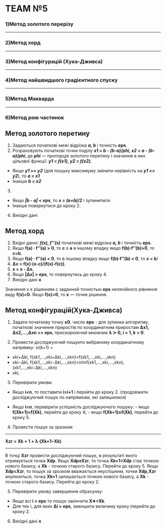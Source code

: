 TEAM №5
=====================
### 1)Метод золотого перерізу
***
### 2)Метод хорд
***
### 3)Метод конфігурацій (Хука-Дживса)
***
### 4)Метод найшвидшого градієнтного спуску
***
### 5)Метод Макварда
***
### 6)Метод рою частинок


Метод золотого перетину
-

1. Задаються початкові межі відрізка ***a, b*** і точність **eps**.
2. Розраховують початкові точки поділу ***x1 = b - (b-a)/phi, x2 = a - (b-a)/phi***, де ***phi*** — пропорція золотого перетину і значення в них цільової функції: ***y1 = f(x1), y2 = f(x2).***
  + Якщо ***y1 >= y2*** (для пошуку максимуму змінити нерівність на ***y1 <= y2***), то ***a = x1***
  + Інакше ***b = x2***
3. 
+ Якщо ***|b - a| < eps***, то ***x = (a+b)/2*** і зупинитися.
+ Інакше повернутися до кроку 2.
4. Вихідні дані


Метод хорд
-

1. Вхідні данні: ***f(x), f’’(x)*** початкові межі відрізка ***a, b*** і точність **eps**.
2. Якщо **f(a) ⋅ f’’(a) > 0**, то **c = a** в іншому впадку якщо **f(b)·f’’(b)>0**, то **c=b**.
3. Якщо **f(a) ⋅ f’’(a) < 0**, то в іншому впадку якщо **f(b)·f’’(b) < 0**, то **x = b**/
4. **Δx = f(x)·(x-c)/(f(x)-f(c)).**
5. **x = x - Δx.**
6. Якщо **|Δx| > eps**, то повернутись до кроку 4.
7. Вихідні дані **х**

Значення x є рішенням с заданной точністью **eps** неленійного рівняння виду **f(x)=0.**
Якщо **f(x)=0**, то **x** — точне рішення.


Метод конфігурацій(Хука-Дживса)
-

1. Задати початкову точку **x0**, число **eps** - для зупинки алгоритму, початкові значення приростів по координатним приростам **Δx1, Δx2,...,Δxn >= eps**, прискорюючий множник **λ ≻ 0, i = 1, k = 0**.

2. Провести досліджуючий пошукпо вибраному координатному напрямку: xi(k+1) = 
+ xki+Δki, f(xk1,...,xki+Δki,...,xkn)<f(xk1,...,xki,...,xkn)
+ xki−Δki, f(xk1,...,xki−Δki,...,xkn)<minf(xk1,...,xki,...,xkn),(xk1,...,xki−Δki,...,xkn)
+ xki,
   
3. Перевірити умови:
+ Якщо **i<n**, то поставити **i=i+1** і перейти до кроку 2. (продовжити досліджуючий пошук по напрямкам, які залишилися)

+ Якщо **i=n**, перевірити успішність досліджуючого пошуку: - якщо **f(Xk+1)<f(Xk)**, перейти до кроку 4; - якщо **f(Xk+1)≥f(Xk)**, перейти до кроку 5.

4. Провести пошук за зразком:
***
**Xzr = Xk + 1 + λ⋅(Xk+1−Xk)** 
***
В точці **Xzr** провести досліджуючий пошук, в результаті якого отримується точка **Xdp**. Якщо **Xdp≠Xzr**, то точка **Xk+1=Xdp** стає точкою нового базису, а **Xk** - точкою старого базису. Перейти до кроку 5. Якщо **Xdp=Xzr**, то пошук за зрозком вважається неуспішним, точки **Xdp,Xzr** анулюються, точка **Xk+1** залишається точкою нового базису, а **Xk** - точкою старого базису. Перейти до кроку 2.

5. Перевірити умову завершення обрахунку:
+ Якщо всі **i < eps** то пошук закінчити **X∗=Xk**.
+ Для тих і, для яких **Δi > eps**, зменшити величину кроку іперейти до кроку 2.

6. Вихідні дані **х**
